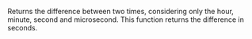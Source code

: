 Returns the difference between two times, considering only the hour, minute, second and microsecond.
This function returns the difference in seconds.
